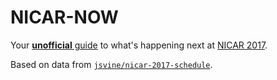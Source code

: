 # NICAR-NOW

Your [__unofficial__ guide](https://jsvine.github.io/nicar-now/) to what's happening next at [NICAR 2017](ire.org/conferences/nicar2017/schedule/).

Based on data from [`jsvine/nicar-2017-schedule`](https://github.com/jsvine/nicar-2017-schedule).
